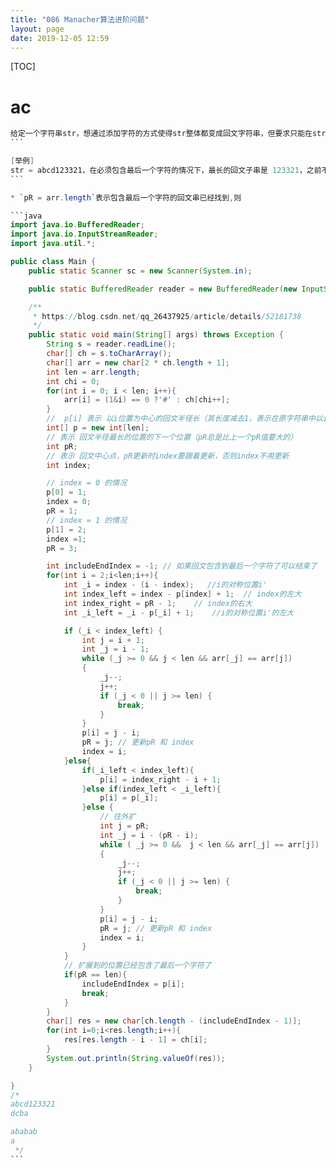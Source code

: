 ```yaml
---
title: "086 Manacher算法进阶问题"
layout: page
date: 2019-12-05 12:59
---
```


[TOC]

# ac

````java
给定一个字符串str，想通过添加字符的方式使得str整体都变成回文字符串，但要求只能在str的末尾添加字符，请返回在str后面添加的最短字符串
```

[举例]
str = abcd123321，在必须包含最后一个字符的情况下，最长的回文子串是 123321，之前不是最长回文子串的部分是 abcd，所以末尾应该添加的部分就是 dcba。
```

* `pR = arr.length`表示包含最后一个字符的回文串已经找到,则

```java
import java.io.BufferedReader;
import java.io.InputStreamReader;
import java.util.*;

public class Main {
    public static Scanner sc = new Scanner(System.in);

    public static BufferedReader reader = new BufferedReader(new InputStreamReader(System.in));

    /**
     * https://blog.csdn.net/qq_26437925/article/details/52181738
     */
    public static void main(String[] args) throws Exception {
        String s = reader.readLine();
        char[] ch = s.toCharArray();
        char[] arr = new char[2 * ch.length + 1];
        int len = arr.length;
        int chi = 0;
        for(int i = 0; i < len; i++){
            arr[i] = (1&i) == 0 ?'#' : ch[chi++];
        }
        //  p[i] 表示 以i位置为中心的回文半径长（其长度减去1，表示在原字符串中以i为中心的回文长度）
        int[] p = new int[len];
        // 表示 回文半径最长的位置的下一个位置（pR总是比上一个pR值要大的）
        int pR;
        // 表示 回文中心点，pR更新时index要跟着更新，否则index不用更新
        int index;

        // index = 0 的情况
        p[0] = 1;
        index = 0;
        pR = 1;
        // index = 1 的情况
        p[1] = 2;
        index =1;
        pR = 3;

        int includeEndIndex = -1; // 如果回文包含到最后一个字符了可以结束了
        for(int i = 2;i<len;i++){
            int _i = index - (i - index);   //i的对称位置i'
            int index_left = index - p[index] + 1;  // index的左大
            int index_right = pR - 1;    // index的右大
            int _i_left = _i - p[_i] + 1;    //i的对称位置i'的左大

            if (_i < index_left) {
                int j = i + 1;
                int _j = i - 1;
                while (_j >= 0 && j < len && arr[_j] == arr[j])
                {
                    _j--;
                    j++;
                    if (_j < 0 || j >= len) {
                        break;
                    }
                }
                p[i] = j - i;
                pR = j; // 更新pR 和 index
                index = i;
            }else{
                if(_i_left < index_left){
                    p[i] = index_right - i + 1;
                }else if(index_left < _i_left){
                    p[i] = p[_i];
                }else {
                    // 往外扩
                    int j = pR;
                    int _j = i - (pR - i);
                    while ( _j >= 0 &&  j < len && arr[_j] == arr[j])
                    {
                        _j--;
                        j++;
                        if (_j < 0 || j >= len) {
                            break;
                        }
                    }
                    p[i] = j - i;
                    pR = j; // 更新pR 和 index
                    index = i;
                }
            }
            // 扩展到的位置已经包含了最后一个字符了
            if(pR == len){
                includeEndIndex = p[i];
                break;
            }
        }
        char[] res = new char[ch.length - (includeEndIndex - 1)];
        for(int i=0;i<res.length;i++){
            res[res.length - i - 1] = ch[i];
        }
        System.out.println(String.valueOf(res));
    }

}
/*
abcd123321
dcba

ababab
a
 */
```
